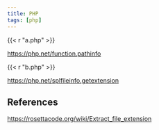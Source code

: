```yaml
---
title: PHP
tags: [php]
---
```


{{< r "a.php" >}}

<https://php.net/function.pathinfo>

{{< r "b.php" >}}

<https://php.net/splfileinfo.getextension>

## References

<https://rosettacode.org/wiki/Extract_file_extension>
